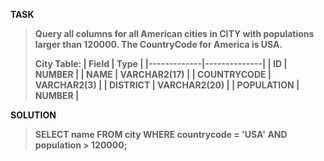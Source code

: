 [comment]: <> (Written: 23-Mar-2020)

<b>TASK<b>
> Query all columns for all American cities in CITY with populations larger than 120000. The CountryCode for America is USA. 
>
> City Table: 
> | Field       | Type         |
> |-------------|--------------|
> | ID          | NUMBER       |
> | NAME        | VARCHAR2(17) |
> | COUNTRYCODE | VARCHAR2(3)  |
> | DISTRICT    | VARCHAR2(20) |
> | POPULATION  | NUMBER       |

<b>SOLUTION</b>
> SELECT name FROM city WHERE countrycode = 'USA' AND population > 120000;
